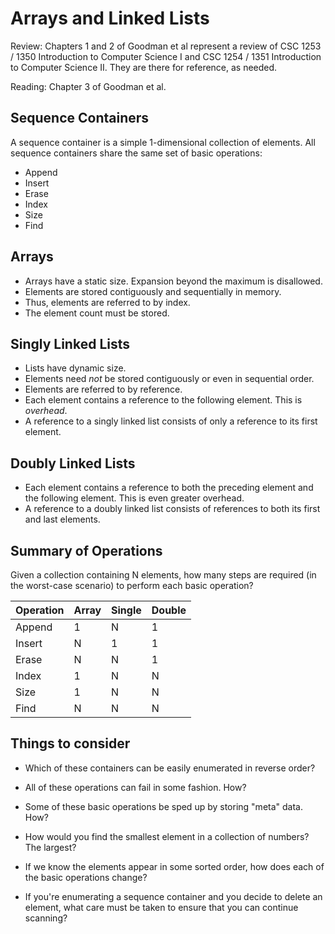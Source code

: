 # Arrays and Linked Lists

Review: Chapters 1 and 2 of Goodman et al represent a review of CSC 1253 / 1350 Introduction to Computer Science I and CSC 1254 / 1351 Introduction to Computer Science II. They are there for reference, as needed.

Reading: Chapter 3 of Goodman et al.

## Sequence Containers

A sequence container is a simple 1-dimensional collection of elements. All sequence containers share the same set of basic operations:

- Append
- Insert
- Erase
- Index
- Size
- Find

## Arrays

- Arrays have a static size. Expansion beyond the maximum is disallowed.
- Elements are stored contiguously and sequentially in memory.
- Thus, elements are referred to by index.
- The element count must be stored.

## Singly Linked Lists

- Lists have dynamic size.
- Elements need *not* be stored contiguously or even in sequential order.
- Elements are referred to by reference.
- Each element contains a reference to the following element. This is *overhead*.
- A reference to a singly linked list consists of only a reference to its first element.

## Doubly Linked Lists

- Each element contains a reference to both the preceding element and the following element. This is even greater overhead.
- A reference to a doubly linked list consists of references to both its first and last elements.

## Summary of Operations

Given a collection containing N elements, how many steps are required (in the worst-case scenario) to perform each basic operation?

| Operation   | Array   | Single  | Double  |
| ----------- | ------- | ------- | ------- |
| Append      |   1     |    N    |    1    |
| Insert      |   N     |    1    |    1    |
| Erase       |   N     |    N    |    1    |
| Index       |   1     |    N    |    N    |
| Size        |   1     |    N    |    N    |
| Find        |   N     |    N    |    N    |

## Things to consider

- Which of these containers can be easily enumerated in reverse order?

- All of these operations can fail in some fashion. How?

- Some of these basic operations be sped up by storing "meta" data. How?

- How would you find the smallest element in a collection of numbers? The largest?

- If we know the elements appear in some sorted order, how does each of the basic operations change?

- If you're enumerating a sequence container and you decide to delete an element, what care must be taken to ensure that you can continue scanning?
